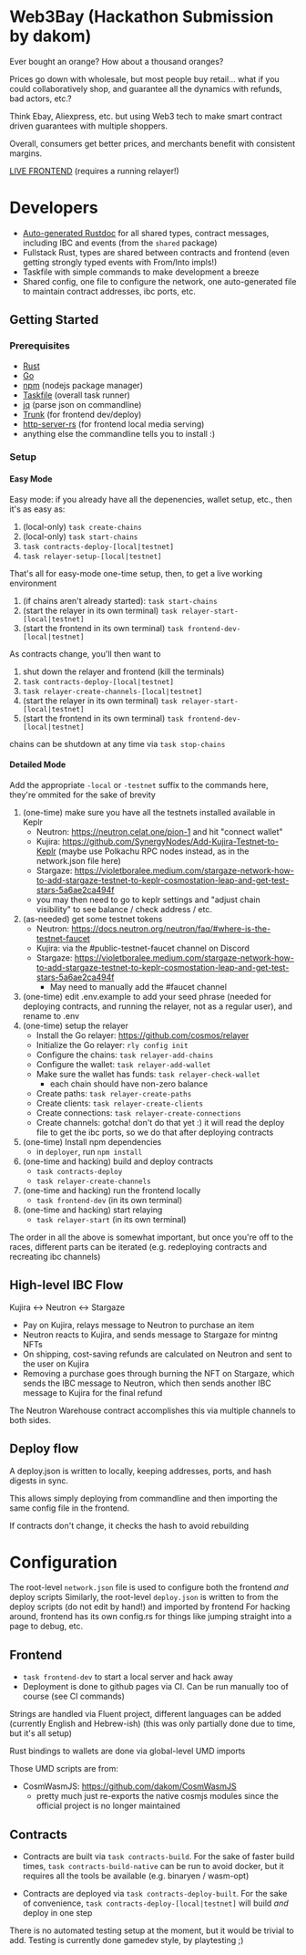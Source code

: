 # Web3Bay (Hackathon Submission by dakom)

Ever bought an orange? How about a thousand oranges?

Prices go down with wholesale, but most people buy retail... what if you could collaboratively shop, and guarantee all the dynamics with refunds, bad actors, etc.?

Think Ebay, Aliexpress, etc. but using Web3 tech to make smart contract driven guarantees with multiple shoppers.

Overall, consumers get better prices, and merchants benefit with consistent margins.

[LIVE FRONTEND](https://dakom.github.io/w3bay/) (requires a running relayer!)

# Developers

* [Auto-generated Rustdoc](https://dakom.github.io/w3bay/doc/shared/) for all shared types, contract messages, including IBC and events (from the `shared` package)
* Fullstack Rust, types are shared between contracts and frontend (even getting strongly typed events with From/Into impls!)
* Taskfile with simple commands to make development a breeze
* Shared config, one file to configure the network, one auto-generated file to maintain contract addresses, ibc ports, etc.

## Getting Started

### Prerequisites

* [Rust](https://www.rust-lang.org/)
* [Go](https://go.dev/)
* [npm](https://docs.npmjs.com/downloading-and-installing-node-js-and-npm) (nodejs package manager)
* [Taskfile](https://taskfile.dev) (overall task runner) 
* [jq](https://jqlang.github.io/jq/download/) (parse json on commandline)
* [Trunk](https://trunkrs.dev/) (for frontend dev/deploy)
* [http-server-rs](https://github.com/http-server-rs/http-server) (for frontend local media serving)
* anything else the commandline tells you to install :)

### Setup

#### Easy Mode
Easy mode: if you already have all the depenencies, wallet setup, etc., then it's as easy as:

1. (local-only) `task create-chains`
2. (local-only) `task start-chains`
3. `task contracts-deploy-[local|testnet]`
4. `task relayer-setup-[local|testnet]`

That's all for easy-mode one-time setup, then, to get a live working environment

1. (if chains aren't already started): `task start-chains`
2. (start the relayer in its own terminal) `task relayer-start-[local|testnet]`
3. (start the frontend in its own terminal) `task frontend-dev-[local|testnet]`

As contracts change, you'll then want to

1. shut down the relayer and frontend (kill the terminals)
2. `task contracts-deploy-[local|testnet]`
3. `task relayer-create-channels-[local|testnet]`
4. (start the relayer in its own terminal) `task relayer-start-[local|testnet]`
5. (start the frontend in its own terminal) `task frontend-dev-[local|testnet]`

chains can be shutdown at any time via `task stop-chains`

#### Detailed Mode

Add the appropriate `-local` or `-testnet` suffix to the commands here, they're ommited for the sake of brevity

1. (one-time) make sure you have all the testnets installed available in Keplr
   - Neutron: https://neutron.celat.one/pion-1 and hit "connect wallet"
   - Kujira: https://github.com/SynergyNodes/Add-Kujira-Testnet-to-Keplr (maybe use Polkachu RPC nodes instead, as in the network.json file here)
   - Stargaze: https://violetboralee.medium.com/stargaze-network-how-to-add-stargaze-testnet-to-keplr-cosmostation-leap-and-get-test-stars-5a6ae2ca494f
   - you may then need to go to keplr settings and "adjust chain visibility" to see balance / check address / etc.
2. (as-needed) get some testnet tokens
   - Neutron: https://docs.neutron.org/neutron/faq/#where-is-the-testnet-faucet
   - Kujira: via the #public-testnet-faucet channel on Discord
   - Stargaze: https://violetboralee.medium.com/stargaze-network-how-to-add-stargaze-testnet-to-keplr-cosmostation-leap-and-get-test-stars-5a6ae2ca494f
      - May need to manually add the #faucet channel
3. (one-time) edit .env.example to add your seed phrase (needed for deploying contracts, and running the relayer, not as a regular user), and rename to .env
4. (one-time) setup the relayer
   - Install the Go relayer: https://github.com/cosmos/relayer
   - Initialize the Go relayer: `rly config init`
   - Configure the chains: `task relayer-add-chains`
   - Configure the wallet: `task relayer-add-wallet`
   - Make sure the wallet has funds: `task relayer-check-wallet`
      - each chain should have non-zero balance
   - Create paths: `task relayer-create-paths`
   - Create clients: `task relayer-create-clients`
   - Create connections: `task relayer-create-connections`
   - Create channels: gotcha! don't do that yet :) it will read the deploy file to get the ibc ports, so we do that after deploying contracts
5. (one-time) Install npm dependencies
   - in `deployer`, run `npm install`
6. (one-time and hacking) build and deploy contracts
   - `task contracts-deploy`
   - `task relayer-create-channels`
7. (one-time and hacking) run the frontend locally
   - `task frontend-dev` (in its own terminal)
8. (one-time and hacking) start relaying
   - `task relayer-start` (in its own terminal)

The order in all the above is somewhat important, but once you're off to the races, different parts can be iterated (e.g. redeploying contracts and recreating ibc channels)

## High-level IBC Flow

Kujira <-> Neutron <-> Stargaze

* Pay on Kujira, relays message to Neutron to purchase an item
* Neutron reacts to Kujira, and sends message to Stargaze for mintng NFTs
* On shipping, cost-saving refunds are calculated on Neutron and sent to the user on Kujira
* Removing a purchase goes through burning the NFT on Stargaze, which sends the IBC message to Neutron, which then sends another IBC message to Kujira for the final refund

The Neutron Warehouse contract accomplishes this via multiple channels to both sides.

## Deploy flow

A deploy.json is written to locally, keeping addresses, ports, and hash digests in sync.

This allows simply deploying from commandline and then importing the same config file in the frontend.

If contracts don't change, it checks the hash to avoid rebuilding

# Configuration

The root-level `network.json` file is used to configure both the frontend *and* deploy scripts
Similarly, the root-level `deploy.json` is written to from the deploy scripts (do not edit by hand!) and imported by frontend
For hacking around, frontend has its own config.rs for things like jumping straight into a page to debug, etc.

## Frontend

* `task frontend-dev` to start a local server and hack away
* Deployment is done to github pages via CI. Can be run manually too of course (see CI commands)

Strings are handled via Fluent project, different languages can be added (currently English and Hebrew-ish)
(this was only partially done due to time, but it's all setup)

Rust bindings to wallets are done via global-level UMD imports

Those UMD scripts are from:

* CosmWasmJS: https://github.com/dakom/CosmWasmJS
   - pretty much just re-exports the native cosmjs modules since the official project is no longer maintained

## Contracts

* Contracts are built via `task contracts-build`. For the sake of faster build times, `task contracts-build-native` can be run to avoid docker, but it requires all the tools be available (e.g. binaryen / wasm-opt)

* Contracts are deployed via `task contracts-deploy-built`. For the sake of convenience, `task contracts-deploy-[local|testnet]` will build _and_ deploy in one step

There is no automated testing setup at the moment, but it would be trivial to add. Testing is currently done gamedev style, by playtesting ;)